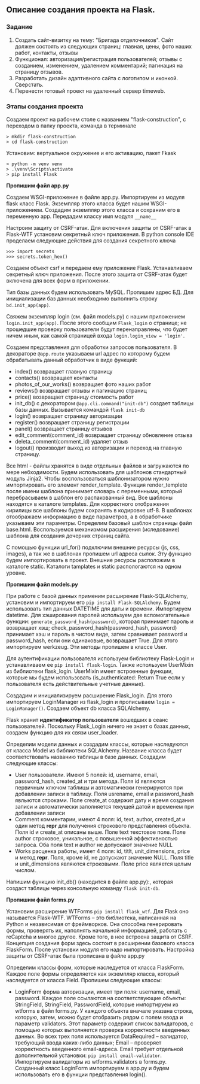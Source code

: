 ## Описание создания проекта на Flask.
### Задание
1. Создать сайт-визитку на тему: "Бригада отделочников". Сайт должен состоять из следующих страниц: главная, цены, фото наших работ, контакты, отзывы
2. Функционал: авторизация/регистрация пользователей; отзывы с созданием, изменением, удалением комментарий; пагинация на страницу отзывов.
3. Разработать дизайн адаптивного сайта с логотипом и иконкой. Сверстать.
4. Перенести готовый проект на удаленный сервер timeweb.
   
### Этапы создания проекта

Создаем проект на рабочем столе с названием "flask-construction", с переходом в папку проекта, команда в терминале

```
> mkdir flask-construction
> cd flask-construction
```

Установим: вертуальное окружение и его активацию, пакет Fkask

```
> python -m venv venv
> .\venv\Scripts\activate
> pip install Flask
```
__Пропишим файл app.py__

Создаем WSGI-приложение в файле app.py. Импортируем из модуля flask класс Flask. Экземпляр этого класса будет нашим WSGI-приложением. Создадим экземпляр этого класса и сохраним его в переменную app. Передадим классу имя модуля ```__name__```

Настроим защиту от CSRF-атак. Для включения защиты от CSRF-атак в Flask-WTF установим секретный ключ приложения. В python console IDE проделаем следующие действия для создания секретного ключа

```
>>> import secrets
>>> secrets.token_hex()
```
Создаем объект csrf и передаем ему приложение Flask. Устанавливаем секретный ключ приложения. После этого защита от CSRF-атак будет включена для всех форм в приложении.

Тип базы данных будем использовать MySQL. Пропишим адрес БД. Для инициализации баз данных необходимо выполнить строку ```bd.init_app(app)```.

Свяжем экземпляр login (см. файл models.py) с нашим приложением ```login.init_app(app)```. После этого сообщим ```Flask_login``` о странице; не прошедшие проверку пользователи будут перенаправлены, что будет ничем иным, как самой страницей входа ```login.login_view = 'login'```.

Создаем представления для обработки запросов пользователя. В декораторе ```@app.route``` указываем url адрес по которому будем обрабатывать данный обработчик в виде функций:
- index() возвращает главную страницу
- contacts() возвращает контакты
- photos_of_our_works() возвращает фото наших работ
- reviews() возвращает отзывы и пагинацию страниц
- price() возвращает страницу стоимость работ
- init_db() с декоратором ```@app.cli.command("init-db")``` создает таблицы базы данных. Вызывается командой ```flask init-db```
- login() возвращает страницу авторизации
- register() возвращает страницу регистрации
- panel() возвращает страницу отзывов
- edit_comment(comment_id) возвращает страницу обновление отзыва
- deleta_comment(comment_id) удаляет отзыв
- logout() производит выход из авторизации и переход на главную страницу.

Все html - файлы хранятся в виде отдельных файлов и загружаются по мере небходимости. Будем использовать для шаблонов стандартный модуль Jinja2. Чтобы воспользоваться шаблонизатором нужно импортировать его элемент render_template. Функция render_templete после имени шаблона принимает словарь с переменными, который перебрасываем в шаблон его распакованный вид. Все шаблоны находятся в каталоге templates. Для корректного отображения кирилицы все шаблоны будем сохранять в кодировке utf-8. В шаблонах отоображаем информацию в виде параметров, а в обработчике указываем эти параметры. Определим базовый шаблон страницы файл base.html. Воспользуемся механизмом расширения (иследование) шаблона для создания дочерних страниц сайта.


С помощью функции url_for() подключим внешние ресурсы (js, css, images), а так же в шаблонах пропишем url адреса сылок. Эту функцию будем импортировать в проект. Внешние ресурсы расположим в каталоге static. Каталоги tamplates и static распологаются на одном уровне. 

__Пропишим файл models.py__ 

При работе с базой данных применим расширение Flask-SQLAlchemy, установим и импортируем его ```pip install Flask-SQLAlchemy```. Будем использовать тип данных DATETIME для даты и времени. Импортируем datetime. Для хэширования паролей используем две вспомогательные функции: ```generate_password_hash(password)```, которая принимает пароль и возвращает хэш; check_password_hash(password_hash, password) принимает хэш и пароль в чистом виде, затем сравнивает password и password_hash, если они одинаковые, возвращает True. Для этого импортируем werkzeug. Эти методы пропишем в классе User.

Для аутентификации пользователя используем библиотеку Flask-Login и устанавливаем ее ```pip install flask-login```. Также используем UserMixin из библиотеки flask_login. UserMixin имеет встроенные функции, которые мы будем использовать (is_authenticated: Return True если у пользователя есть действительные учетные данные).

Создадим и инициализируем расширение Flask_login. Для этого импортируем LoginManager из flask_login и прописываем ```login = LoginManager()```. Создаем объект db класса SQLAlchemy.

Flask хранит __идентификатор пользователя__ вошедших в сеанс пользователей. Поскольку Flask_Login ничего не знает о базах данных, создаем функцию для их связи user_loader.

Определим модели данных и создадим классы, которые наследуются от класса Model из библиотеки SQLAlchemy. Название класса будет соответствовать названию таблицы в базе данных. Создадим следующие классы:
- User пользователи. Имеют 5 полей: id, username, email, password_hash, created_at и три метода. Поля id являются первичным ключом таблицы и автоматически генерируются при добавлении записи в таблицу. Поля usrename, email и password_hash явлыются строками. Поле create_at содержит дату и время создания записи и автоматически заполняется текущей датой и временем при добавлении записи
- Comment комментарии, имеют 4 поля: id, text, author, created_at и один метод __repr__ для получения строкового представления объекта. Поля id и create_at описаны выше. Поле text текстовое поле. Поле author строковое, уникальное, с повышенной эффективностью запроса. Оба поля text и author не допускают значение NULL
- Works расценка работы, имеет 4 поля: id, titlt, unit_dimensions, price и метод __repr__. Поля, кроме id, не допускают значение NULL. Поля title и unit_dimensions являются строковыми. Поле price является целым числом.

Напишим функцию init_db() (находится в файле app.py):, которая создаст таблицы через консольную команду ```flask init-db```.

__Пропишим файл forms.py__

Установим расширение WTForms ```pip install flask_wtf```. Для Flask оно называется Flask-WTF. WTForms – это библиотека, написанная на Python и независимая от фреймворков. Она способна генерировать формы, проверять их, наполнять начальной информацией, работать с reCaptcha и многое другое. Кроме того, в нее встроена защита от CSRF. Концепция создания форм здесь состоит в расширении базового класса FlaskForm. После установки модуля его надо импортировать. Настройка защиты от CSRF-атак была прописана в файле app.py

Определим классы форм, которые наследуется от класса FlaskForm. Каждое поле формы определяется как экземпляр класса, который наследуется от класса Field. Пропишем следующие классы:  
- LoginForm форма авторизации, имеет три поля: username, email, password. Каждое поле ссылаются на соответствующие объекты: StringField, StringField, PasswordField, которые импортируем из wtforms в файл forms.py. У каждого объекта вначале указана строка, которую, затем, можно будет отобразить рядом с полем ввода и параметр validators. Этот параметр содержит список валидаторов, с помощью которых выполняется проверка корректности введенных данных. Во всех трех поля используется DataRequired – валидатор, требующий ввода каких-либо данных; Email – проверяет корректность введенного email-адреса. Email требует отдельной дополнительной установки: ```pip install email-validator```. Импортируем валидаторы из wtforms.validators в forms.py. Созданный класс LoginForm импортируем в app.py и будем использовать его в функции представления login(). 

